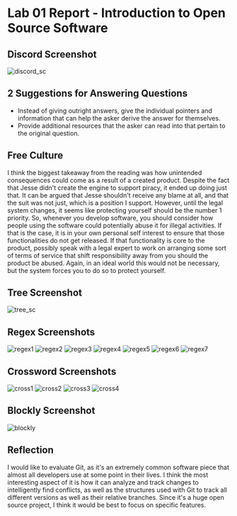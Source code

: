 # Lab 01 Report - Introduction to Open Source Software

## Discord Screenshot

![discord_sc](discord_sc.jpg)

## 2 Suggestions for Answering Questions

- Instead of giving outright answers, give the individual pointers and
information that can help the asker derive the answer for themselves.
- Provide additional resources that the asker can read into that pertain to the
original question.

## Free Culture

I think the biggest takeaway from the reading was how unintended consequences
could come as a result of a created product. Despite the fact that Jesse didn't
create the engine to support piracy, it ended up doing just that. It can be
argued that Jesse shouldn't receive any blame at all, and that the suit was not
just, which is a position I support. However, until the legal system changes,
it seems like protecting yourself should be the number 1 priority. So, whenever
you develop software, you should consider how people using the software could
potentially abuse it for illegal activities. If that is the case, it is in your
own personal self interest to ensure that those functionalities do not get
released. If that functionality is core to the product, possibly speak with a
legal expert to work on arranging some sort of terms of service that shift
responsibility away from you should the product be abused. Again, in an ideal
world this would not be necessary, but the system forces you to do so to protect
yourself.

## Tree Screenshot

![tree_sc](tree_sc.jpg)

## Regex Screenshots

![regex1](regex1.jpg)
![regex2](regex2.jpg)
![regex3](regex3.jpg)
![regex4](regex4.jpg)
![regex5](regex5.jpg)
![regex6](regex6.jpg)
![regex7](regex7.jpg)

## Crossword Screenshots

![cross1](cross1.jpg)
![cross2](cross2.jpg)
![cross3](cross3.jpg)
![cross4](cross4.jpg)

## Blockly Screenshot

![blockly](blockly.jpg)

## Reflection

I would like to evaluate Git, as it's an extremely common software piece that
almost all developers use at some point in their lives. I think the most
interesting aspect of it is how it can analyze and track changes to
intelligently find conflicts, as well as the structures used with Git to track
all different versions as well as their relative branches. Since it's a huge
open source project, I think it would be best to focus on specific features.
